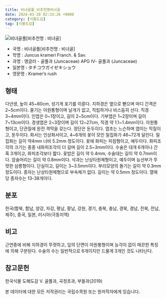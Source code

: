 ```yaml
---
title: 비녀골풀_비추천명비녀골
date: 2024-03-28 02:33:26 +0800
category: [식물도감]
tag: [식물도감]
---
```




![비녀골풀[비추천명 : 비녀골]](/fileUpload/plants/basic/Juncaceae/Juncus/5906/1_th2.JPG)
- 국명 : 비녀골풀[비추천명 : 비녀골]
- 학명 : Juncus krameri Franch. & Sav.
- 과명 : 앵글러 - 골풀과 (Juncaceae) APG Ⅳ- 골풀과 (Juncaceae)
- 일본명 : タチコウガイゼキショウ
- 영문명 : Kramer’s rush


## 형태
다년생, 높이 45~60cm, 성기게 포기를 이룬다. 지하경은 옆으로 뻗으며 마디 간격은 2~5cm이다. 줄기는 아원통형이며 날개가 없고, 직립하거나 비스듬히 선다. 직경 3~4mm이다. 인엽은 0~1장이고, 길이 2~5cm이다. 기부엽은 1~2장이며 길이 7~13cm이다. 경생엽은 2~3장이며 길이 12~27cm, 직경 약 1.1~1.4mm이다. 아원통형이고, 단관질에 완전 격막을 갖는다. 정단은 둔두이다. 엽초는 느슨하며 엽이는 막질이고, 둔두이다. 화서는 인상화서이고, 4~6개의 꽃이 모인 밀집화가 46~72개 달린다. 밀집화는 길이 약4mm 너비 5.2mm 정도이다. 꽃에 화피는 피침형이고, 예두이다. 화피조각의 크기는 종종 내화피조각이 더 길며 길이 2.5~3mm이다. 수술은 대개 6개이나 간혹 3개이고, 화피조각보다 짧다. 꽃밥은 길이 약 0.4mm, 수술대는 길이 약 0.7mm이다. 암술머리는 길이 약 0.8mm이다. 삭과는 난상타원체형이고, 예두이며 능선부가 뚜렷한 삼릉형이다. 단실이고, 길이는 3~3.5mm이다. 부리모양의 돌기는 길이 약 0.3mm 정도이다. 종자는 난상타원체형으로 부속체가 없다. 길이는 약 0.5mm 정도이다. 열매 당 종자수는 13-38개이다.
## 분포
한국(함북, 함남, 양강, 자강, 평남, 황남, 강원, 경기, 충북, 충남, 경북, 경남, 전북, 전남, 제주), 중국, 일본, 러시아(극동지역)
## 비고
근연종에 비해 지하경이 뚜렷하고, 잎의 단면이 아원통형이며 능각이 없이 매끈한 특징에 의해 구분된다. 수술의 수는 일반적으로 6개이지만 드물게 3개인 것도 나타난다.
## 참고문헌
한국식물 도해도감 Ⅴ. 골풀과, 곡정초과, 부들과(2019)






본 데이터에 대한 모든 저작권리는 국립수목원 또는 원저작자에게 있습니다.
